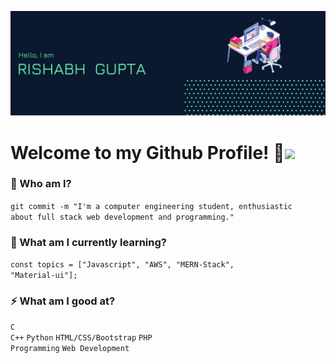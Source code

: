 <p align="center">
  <img src="https://github.com/rishabhgupta11/rishabhgupta11/blob/main/banner.jpg">
</p>

# Welcome to my Github Profile! :eyes:<img src="https://raw.githubusercontent.com/iampavangandhi/iampavangandhi/master/gifs/Hi.gif" width="30px">

### 🦉 Who am I?
<code>git commit -m "I'm a computer engineering student, enthusiastic about full stack web development and programming."</code>

### 🌱 What am I currently learning?	
<code>const topics = ["Javascript", "AWS", "MERN-Stack", "Material-ui"];</code>

### ⚡ What am I good at?
<code>C</code>    
<code>C++</code>
<code>Python</code>
<code>HTML/CSS/Bootstrap</code>
<code>PHP</code>  
<code>Programming</code>
<code>Web Development</code>  


<!--
- 🔭 
- 📫 How to reach me: ...
- ⚡ Fun fact: ...
-->
